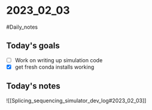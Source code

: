 # 2023_02_03 
#Daily_notes
## Today's goals
- [ ] Work on writing up simulation code
- [x] get fresh conda installs working

## Today's notes

![[Splicing_sequencing_simulator_dev_log#2023_02_03]]